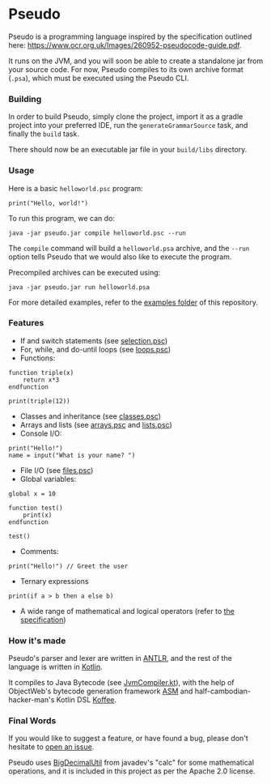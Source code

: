 # Pseudo

Pseudo is a programming language inspired by the specification outlined here: https://www.ocr.org.uk/Images/260952-pseudocode-guide.pdf.

It runs on the JVM, and you will soon be able to create a standalone jar from your source code. For now, Pseudo compiles to its own archive format (`.psa`), which must be executed using the Pseudo CLI.

### Building
In order to build Pseudo, simply clone the project, import it as a gradle project into your preferred IDE, run the `generateGrammarSource` task, and finally the `build` task.

There should now be an executable jar file in your `build/libs` directory.
### Usage
Here is a basic `helloworld.psc` program:
```
print("Hello, world!")
```
To run this program, we can do:

```
java -jar pseudo.jar compile helloworld.psc --run
```

The `compile` command will build a `helloworld.psa` archive, and the `--run` option tells Pseudo that we would also like to execute the program.

Precompiled archives can be executed using:
```
java -jar pseudo.jar run helloworld.psa
```

For more detailed examples, refer to the [examples folder](https://github.com/LlamaLad7/pseudo-kt/tree/master/examples) of this repository.

### Features
* If and switch statements (see [selection.psc](https://github.com/LlamaLad7/pseudo-kt/blob/master/examples/selection.psc))
* For, while, and do-until loops (see [loops.psc](https://github.com/LlamaLad7/pseudo-kt/blob/master/examples/loops.psc))
* Functions:
```
function triple(x)
    return x*3
endfunction

print(triple(12))
```
* Classes and inheritance (see [classes.psc](https://github.com/LlamaLad7/pseudo-kt/blob/master/examples/classes.psc))
* Arrays and lists (see [arrays.psc](https://github.com/LlamaLad7/pseudo-kt/blob/master/examples/arrays.psc) and [lists.psc](https://github.com/LlamaLad7/pseudo-kt/blob/master/examples/lists.psc))
* Console I/O:
```
print("Hello!")
name = input("What is your name? ")
```
* File I/O (see [files.psc](https://github.com/LlamaLad7/pseudo-kt/blob/master/examples/files.psc))
* Global variables:
```
global x = 10

function test()
    print(x)
endfunction

test()
```
* Comments:
```
print("Hello!") // Greet the user
```
* Ternary expressions
```
print(if a > b then a else b)
```
* A wide range of mathematical and logical operators (refer to [the specification](https://www.ocr.org.uk/Images/260952-pseudocode-guide.pdf))

### How it's made
Pseudo's parser and lexer are written in [ANTLR](https://www.antlr.org/), and the rest of the language is written in [Kotlin](https://kotlinlang.org/).

It compiles to Java Bytecode (see [JvmCompiler.kt](https://github.com/LlamaLad7/pseudo-kt/blob/master/src/main/kotlin/com/llamalad7/pseudo/compilation/JvmCompiler.kt)), with the help of ObjectWeb's bytecode generation framework [ASM](https://asm.ow2.io/) and half-cambodian-hacker-man's Kotlin DSL [Koffee](https://github.com/half-cambodian-hacker-man/Koffee).

### Final Words
If you would like to suggest a feature, or have found a bug, please don't hesitate to [open an issue](https://github.com/LlamaLad7/pseudo-kt/issues/new/choose).

Pseudo uses [BigDecimalUtil](https://github.com/javadev/calc/blob/master/src/main/java/com/github/calc/BigDecimalUtil.java) from javadev's "calc" for some mathematical operations, and it is included in this project as per the Apache 2.0 license.
